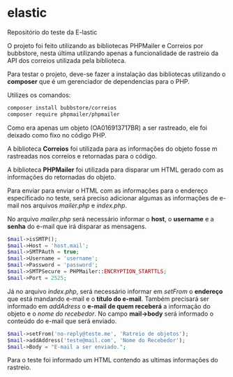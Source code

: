 # elastic
Repositório do teste da E-lastic

O projeto foi feito utilizando as bibliotecas PHPMailer e Correios por bubbstore, nesta última utilizando apenas a funcionalidade de rastreio da API dos correios utilizada pela biblioteca.

Para testar o projeto, deve-se fazer a instalação das bibliotecas utilizando o **composer** que é um gerenciador de dependencias para o PHP.

Utilizes os comandos:
```sh
composer install bubbstore/correios
composer require phpmailer/phpmailer
```

Como era apenas um objeto (OA016913717BR) a ser rastreado, ele foi deixado como fixo no código PHP.

A biblioteca  **Correios** foi utilizada para as informações do objeto fosse m rastreadas nos correios e retornadas para o código.

A biblioteca **PHPMailer** foi utilizada para disparar um HTML gerado com as informações do retornadas do objeto.

Para enviar para enviar o HTML com as informações para o endereço específicado no teste, será preciso adicionar algumas as informações de e-mail nos arquivos *mailer.php* e *index.php*.

No arquivo *mailer.php* será necessário informar o **host**, o **username** e a **senha** do e-mail que irá disparar as mensagens.

```php
$mail->isSMTP();
$mail->Host = 'host.mail';
$mail->SMTPAuth = true;
$mail->Username = 'username';
$mail->Password = 'password';
$mail->SMTPSecure = PHPMailer::ENCRYPTION_STARTTLS;
$mail->Port = 2525; 
```

Já no arquivo *index.php*, será necessário informar em *setFrom*  o **endereço** que está mandando e-mail e o **título do e-mail**.
Também precisará ser informado em *addAdress* o **e-mail de quem receberá** a informação do objeto e o *nome do recebedor*.
No campo **mail->body** será informado o conteúdo do e-mail que será enviado. 

```php
$mail->setFrom('no-reply@teste.me', 'Ratreio de objetos');
$mail->addAddress('teste@mail.com', 'Nome do Recebedor');
$mail->Body = "E-mail a ser enviado.";
```
Para o teste foi informado um HTML contendo as ultimas informações do rastreio.
